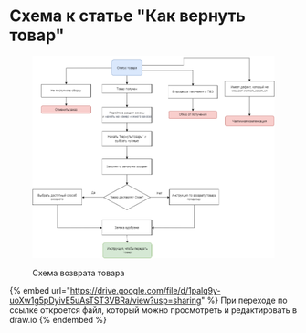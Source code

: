 # Схема к статье "Как вернуть товар"

<figure><img src=".gitbook/assets/Схема возврата товара.drawio.png" alt=""><figcaption><p>Схема возврата товара</p></figcaption></figure>

{% embed url="https://drive.google.com/file/d/1palq9y-uoXw1g5pDyivE5uAsTST3VBRa/view?usp=sharing" %}
При переходе по ссылке откроется файл, который можно просмотреть и редактировать в draw.io
{% endembed %}
